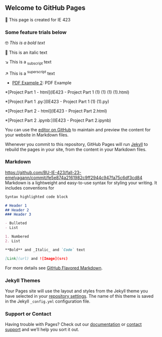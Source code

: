 
## Welcome to GitHub Pages

📕 This page is created for IE 423


### Some feature trials below

🤓 *This is a bold text*

👾 This is an italic text

↘️ This is a <sub>subscript</sub> text

↗️ This is a <sup>superscript</sup> text



* [PDF Example 2](IE423_Fall23_tutorial.pdf): PDF Example 
  
*[Project Part 1 - html](IE423 - Project Part 1 (1) (1) (1) (1).html)

*[Project Part 1 .py:](IE423 - Project Part 1 (1) (1).py)

*[Project Part 2 - html](IE423 - Project Part 2.html)

*[Project Part 2 .ipynb:](IE423 - Project Part 2.ipynb)




You can use the [editor on GitHub](https://github.com/BU-IE-423/fall-23-ilaydacelenkk/edit/main/index.md) to maintain and preview the content for your website in Markdown files.

Whenever you commit to this repository, GitHub Pages will run [Jekyll](https://jekyllrb.com/) to rebuild the pages in your site, from the content in your Markdown files.

### Markdown
https://github.com/BU-IE-423/fall-23-emelyagann/commit/fe5e874a2161982c9ff2944c947fa75c6df3cd84
Markdown is a lightweight and easy-to-use syntax for styling your writing. It includes conventions for

```markdown
Syntax highlighted code block

# Header 1
## Header 2
### Header 3

- Bulleted
- List

1. Numbered
2. List

**Bold** and _Italic_ and `Code` text

[Link](url) and ![Image](src)
```

For more details see [GitHub Flavored Markdown](https://guides.github.com/features/mastering-markdown/).

### Jekyll Themes

Your Pages site will use the layout and styles from the Jekyll theme you have selected in your [repository settings](https://github.com/BU-IE-582/fall-23-ilaydacelenkk/settings/pages). The name of this theme is saved in the Jekyll `_config.yml` configuration file.

### Support or Contact

Having trouble with Pages? Check out our [documentation](https://docs.github.com/categories/github-pages-basics/) or [contact support](https://support.github.com/contact) and we’ll help you sort it out.
